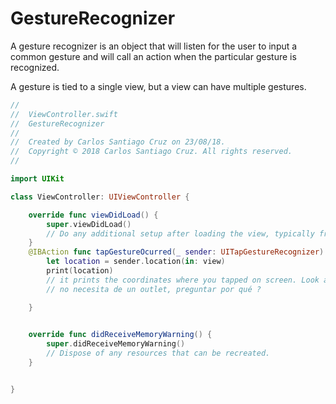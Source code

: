 # GestureRecognizer

A gesture recognizer is an object that will listen for the user to input a common gesture and will call an action when the particular gesture is recognized.

A gesture is tied to a single view, but a view can have multiple gestures.

``` swift
//
//  ViewController.swift
//  GestureRecognizer
//
//  Created by Carlos Santiago Cruz on 23/08/18.
//  Copyright © 2018 Carlos Santiago Cruz. All rights reserved.
//

import UIKit

class ViewController: UIViewController {

    override func viewDidLoad() {
        super.viewDidLoad()
        // Do any additional setup after loading the view, typically from a nib.
    }
    @IBAction func tapGestureOcurred(_ sender: UITapGestureRecognizer) {
        let location = sender.location(in: view)
        print(location)
        // it prints the coordinates where you tapped on screen. Look at the console
        // no necesita de un outlet, preguntar por qué ?

    }
    

    override func didReceiveMemoryWarning() {
        super.didReceiveMemoryWarning()
        // Dispose of any resources that can be recreated.
    }


}
```

